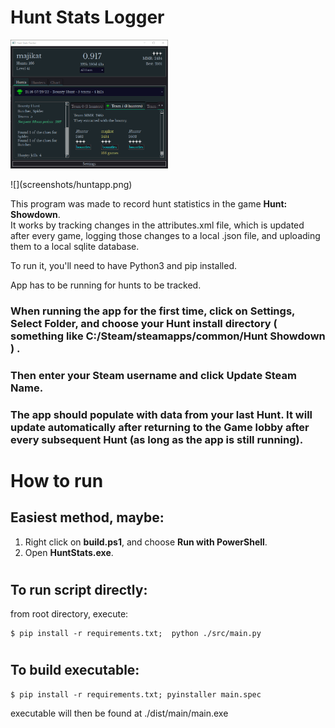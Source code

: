 # Hunt Stats Logger
<p>
  <img src="screenshots/huntapp.png" width=50% height=50%>
</p>
![](screenshots/huntapp.png)
<p>
This program was made to record hunt statistics in the game <b>Hunt: Showdown</b>.
<br>It works by tracking changes in the attributes.xml file, which is updated after every game, logging those changes to a local .json file, and uploading them to a local sqlite database.
</p>
<p>
To run it, you'll need to have Python3 and pip installed.
</p>
<p>
App has to be running for hunts to be tracked.
</p>

### When running the app for the first time, click on Settings, Select Folder, and choose your Hunt install directory ( something like C:/Steam/steamapps/common/Hunt Showdown ) .
### Then enter your Steam username and click Update Steam Name.
### The app should populate with data from your last Hunt. It will update automatically after returning to the Game lobby after every subsequent Hunt (as long as the app is still running).
#
# How to run
## Easiest method, maybe:
<ol>
<li>Right click on <b>build.ps1</b>, and choose <b>Run with PowerShell</b>.
<li>Open <b>HuntStats.exe</b>.
</ol>

#
## To run script directly:
from root directory, execute:
```
$ pip install -r requirements.txt;  python ./src/main.py
```

#
## To build executable:
```
$ pip install -r requirements.txt; pyinstaller main.spec
```
executable will then be found at ./dist/main/main.exe
#



